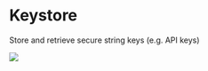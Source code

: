# Keystore
Store and retrieve secure string keys (e.g. API keys)

![](https://img.shields.io/powershellgallery/dt/keystore.svg)
